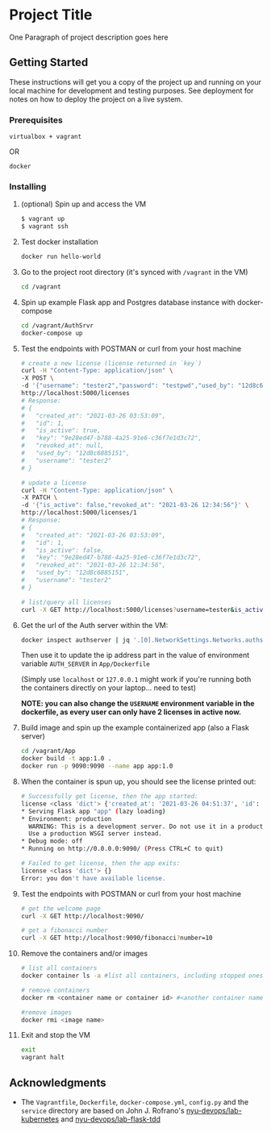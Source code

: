 # Project Title

One Paragraph of project description goes here

## Getting Started

These instructions will get you a copy of the project up and running on your local machine for development and testing purposes. 
See deployment for notes on how to deploy the project on a live system.

### Prerequisites

```
virtualbox + vagrant
```
OR
```
docker
```

### Installing

1. (optional) Spin up and access the VM

    ```sh
    $ vagrant up
    $ vagrant ssh
    ```

2. Test docker installation

    ```sh
    docker run hello-world
    ```

3. Go to the project root directory (it's synced with `/vagrant` in the VM)

    ```sh
    cd /vagrant
    ```

4. Spin up example Flask app and Postgres database instance with docker-compose

    ```sh
    cd /vagrant/AuthSrvr
    docker-compose up
    ```

5. Test the endpoints with POSTMAN or curl from your host machine

    ```sh
    # create a new license (license returned in `key`)
    curl -H "Content-Type: application/json" \
    -X POST \
    -d '{"username": "tester2","password": "testpwd","used_by": "12d8c6885151"}' \
    http://localhost:5000/licenses
    # Response:
    # {
    #   "created_at": "2021-03-26 03:53:09",
    #   "id": 1,
    #   "is_active": true,
    #   "key": "9e28ed47-b788-4a25-91e6-c36f7e1d3c72",
    #   "revoked_at": null,
    #   "used_by": "12d8c6885151",
    #   "username": "tester2"
    # }

    # update a license
    curl -H "Content-Type: application/json" \
    -X PATCH \
    -d '{"is_active": false,"revoked_at": "2021-03-26 12:34:56"}' \
    http://localhost:5000/licenses/1
    # Response:
    # {
    #   "created_at": "2021-03-26 03:53:09",
    #   "id": 1,
    #   "is_active": false,
    #   "key": "9e28ed47-b788-4a25-91e6-c36f7e1d3c72",
    #   "revoked_at": "2021-03-26 12:34:56",
    #   "used_by": "12d8c6885151",
    #   "username": "tester2"
    # }

    # list/query all licenses
    curl -X GET http://localhost:5000/licenses?username=tester&is_active=false        
    ```

6. Get the url of the Auth server within the VM: 
   ```sh
   docker inspect authserver | jq '.[0].NetworkSettings.Networks.authsrvr_web.Gateway'
   ``` 
   Then use it to update the ip address part in the value of environment variable `AUTH_SERVER` in `App/Dockerfile` 
   
   (Simply use `localhost` or `127.0.0.1` might work if you're running both the containers directly on your laptop... need to test)

   **NOTE: you can also change the `USERNAME` environment variable in the dockerfile, as every user can only have 2 licenses in active now.**

7. Build image and spin up the example containerized app (also a Flask server)

    ```sh
    cd /vagrant/App
    docker build -t app:1.0 . 
    docker run -p 9090:9090 --name app app:1.0
    ```

8. When the container is spun up, you should see the license printed out:
    ```sh
    # Successfully get license, then the app started:
    license <class 'dict'> {'created_at': '2021-03-26 04:51:37', 'id': 6, 'is_active': True, 'key': '83646ee4-2750-4156-a0d8-a4cb88471465', 'revoked_at': None, 'used_by': '542f3c4c19c7', 'username': 'tester12'}
    * Serving Flask app "app" (lazy loading)
    * Environment: production
      WARNING: This is a development server. Do not use it in a production deployment.
      Use a production WSGI server instead.
    * Debug mode: off
    * Running on http://0.0.0.0:9090/ (Press CTRL+C to quit)

    # Failed to get license, then the app exits:
    license <class 'dict'> {}
    Error: you don't have available license.
    ```

9.  Test the endpoints with POSTMAN or curl from your host machine

    ```sh
    # get the welcome page
    curl -X GET http://localhost:9090/

    # get a fibonacci number
    curl -X GET http://localhost:9090/fibonacci?number=10 
    ```

10. Remove the containers and/or images

    ```sh
    # list all containers
    docker container ls -a #list all containers, including stopped ones

    # remove containers
    docker rm <container name or container id> #<another container name> ...etc.

    #remove images
    docker rmi <image name>
    ```

11. Exit and stop the VM

    ```sh
    exit
    vagrant halt
    ```

<!-- ## Running the tests

Explain how to run the automated tests for this system

### Break down into end to end tests

Explain what these tests test and why

```
Give an example
```

## Deployment

Add additional notes about how to deploy this on a live system -->

## Acknowledgments
- The `Vagrantfile`, `Dockerfile`, `docker-compose.yml`, `config.py` and the `service` directory are based on John J. Rofrano's [nyu-devops/lab-kubernetes](https://github.com/nyu-devops/lab-kubernetes) and [nyu-devops/lab-flask-tdd](https://github.com/nyu-devops/lab-flask-tdd)
